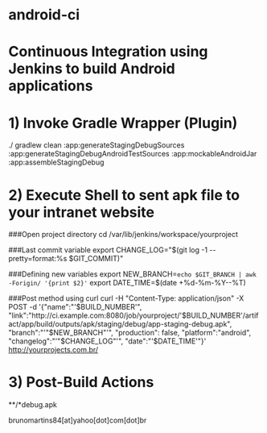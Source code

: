 # android-ci
# Continuous Integration using Jenkins to build Android applications

# 1) Invoke Gradle Wrapper (Plugin)
./ gradlew clean :app:generateStagingDebugSources :app:generateStagingDebugAndroidTestSources :app:mockableAndroidJar :app:assembleStagingDebug

# 2) Execute Shell to sent apk file to your intranet website

###Open project directory
cd /var/lib/jenkins/workspace/yourproject

###Last commit variable
export CHANGE_LOG="$(git log -1 --pretty=format:%s $GIT_COMMIT)"

###Defining new variables
export NEW_BRANCH=`echo $GIT_BRANCH | awk -Forigin/ '{print $2}'`
export DATE_TIME=$(date +%d-%m-%Y--%T)

###Post method using curl
curl -H "Content-Type: application/json" -X POST -d '{"name":"'$BUILD_NUMBER'", "link":"http://ci.example.com:8080/job/yourproject/'$BUILD_NUMBER'/artifact/app/build/outputs/apk/staging/debug/app-staging-debug.apk", "branch":"'"$NEW_BRANCH"'", "production": false, "platform":"android", "changelog":"'"$CHANGE_LOG"'", "date":"'$DATE_TIME'"}' http://yourprojects.com.br/

# 3) Post-Build Actions
**/*debug.apk

brunomartins84[at]yahoo[dot]com[dot]br
